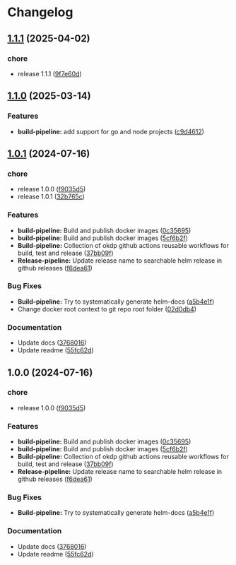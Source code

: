 # Changelog

## [1.1.1](https://github.com/OKDP/gh-workflows/compare/v1.1.0...v1.1.1) (2025-04-02)


### chore

* release 1.1.1 ([9f7e60d](https://github.com/OKDP/gh-workflows/commit/9f7e60dcb521d915862fa879761021757f5cb89c))

## [1.1.0](https://github.com/OKDP/gh-workflows/compare/v1.0.1...v1.1.0) (2025-03-14)


### Features

* **build-pipeline:** add support for go and node projects ([c9d4612](https://github.com/OKDP/gh-workflows/commit/c9d461262820cc8ea34444446d2ca4adf10b8cf5))

## [1.0.1](https://github.com/OKDP/gh-workflows/compare/v1.0.0...v1.0.1) (2024-07-16)


### chore

* release 1.0.0 ([f9035d5](https://github.com/OKDP/gh-workflows/commit/f9035d5696160cb8c9a846a217384eb76e468f17))
* release 1.0.1 ([32b765c](https://github.com/OKDP/gh-workflows/commit/32b765cede8d691307ab2f5bca581458dcfe8865))


### Features

* **build-pipeline:** Build and publish docker images ([0c35695](https://github.com/OKDP/gh-workflows/commit/0c35695b783d1940cffb28f67b3ddfb2908a93cd))
* **build-pipeline:** Build and publish docker images ([5cf6b2f](https://github.com/OKDP/gh-workflows/commit/5cf6b2f065cc521f13f08c46193a20674e6254ca))
* **Build-pipeline:** Collection of okdp github actions reusable workflows for build, test and release ([37bb09f](https://github.com/OKDP/gh-workflows/commit/37bb09ff87ac84881e7b300911801c3cb0a95059))
* **Release-pipeline:** Update release name to searchable helm release in github releases ([f6dea61](https://github.com/OKDP/gh-workflows/commit/f6dea614413692ace35d4ffeb7bbba8bbab2c453))


### Bug Fixes

* **Build-pipeline:** Try to systematically generate helm-docs ([a5b4e1f](https://github.com/OKDP/gh-workflows/commit/a5b4e1f9d984ad76641ef0c607cae047e0701872))
* Change docker root context to git repo root folder ([02d0db4](https://github.com/OKDP/gh-workflows/commit/02d0db491439701670a5e234d4d29cbe1dbab26d))


### Documentation

* Update docs ([3768016](https://github.com/OKDP/gh-workflows/commit/37680168fc98446df286269964e7e902b516b727))
* Update readme ([55fc62d](https://github.com/OKDP/gh-workflows/commit/55fc62d4b6241c7978c66c090a4939bb238d4efd))

## 1.0.0 (2024-07-16)


### chore

* release 1.0.0 ([f9035d5](https://github.com/OKDP/gh-workflows/commit/f9035d5696160cb8c9a846a217384eb76e468f17))


### Features

* **build-pipeline:** Build and publish docker images ([0c35695](https://github.com/OKDP/gh-workflows/commit/0c35695b783d1940cffb28f67b3ddfb2908a93cd))
* **build-pipeline:** Build and publish docker images ([5cf6b2f](https://github.com/OKDP/gh-workflows/commit/5cf6b2f065cc521f13f08c46193a20674e6254ca))
* **Build-pipeline:** Collection of okdp github actions reusable workflows for build, test and release ([37bb09f](https://github.com/OKDP/gh-workflows/commit/37bb09ff87ac84881e7b300911801c3cb0a95059))
* **Release-pipeline:** Update release name to searchable helm release in github releases ([f6dea61](https://github.com/OKDP/gh-workflows/commit/f6dea614413692ace35d4ffeb7bbba8bbab2c453))


### Bug Fixes

* **Build-pipeline:** Try to systematically generate helm-docs ([a5b4e1f](https://github.com/OKDP/gh-workflows/commit/a5b4e1f9d984ad76641ef0c607cae047e0701872))


### Documentation

* Update docs ([3768016](https://github.com/OKDP/gh-workflows/commit/37680168fc98446df286269964e7e902b516b727))
* Update readme ([55fc62d](https://github.com/OKDP/gh-workflows/commit/55fc62d4b6241c7978c66c090a4939bb238d4efd))
